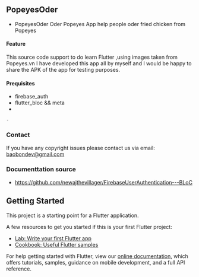 ## PopeyesOder 
* PopeyesOder Oder Popeyes App help people oder fried chicken from Popeyes

#### Feature
This source code support to do learn Flutter ,using images taken from Popeyes.vn
I have developed this app all by myself and I would be happy to share the APK of the app for testing purposes.

#### Prequisites
-   firebase_auth
-   flutter_bloc && meta
-   

    - 

### Contact
If you have any copyright issues please contact us via email: baobondev@gmail.com

### Documenttation source
- https://github.com/newajthevillager/FirebaseUserAuthentication---BLoC


## Getting Started

This project is a starting point for a Flutter application.

A few resources to get you started if this is your first Flutter project:

- [Lab: Write your first Flutter app](https://flutter.dev/docs/get-started/codelab)
- [Cookbook: Useful Flutter samples](https://flutter.dev/docs/cookbook)

For help getting started with Flutter, view our
[online documentation](https://flutter.dev/docs), which offers tutorials,
samples, guidance on mobile development, and a full API reference.
